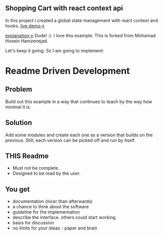 ## Shopping Cart with react context api  
In this project i created a global state management with react context and hooks.
[live demo->](https://contextcart.netlify.com/)


[explanation->](https://hoseinh.com/react-context-vs-redux-hooks/)
Dude! :). I love this example.  This is forked from Mohamad Hosein Hamzenejad.

Let's keep it going. So I am going to implement:

Readme Driven Development
=========================

Problem
-------

Build out this example in a way that continues to teach by the way how minimal it is.

Solution
--------
Add some modules and create each one as a version that builds on the previous.  Still, each version can be picked off and run by itself.

THIS Readme
------

* Must not be complete.
* Designed to be read by the user.

You get
-------
* documentation (nicer than afterwards)
* a chance to think about the software
* guideline for the implementation
* describe the interface. others could start working
* basis for discussion
* no limits for your ideas - paper and brain

